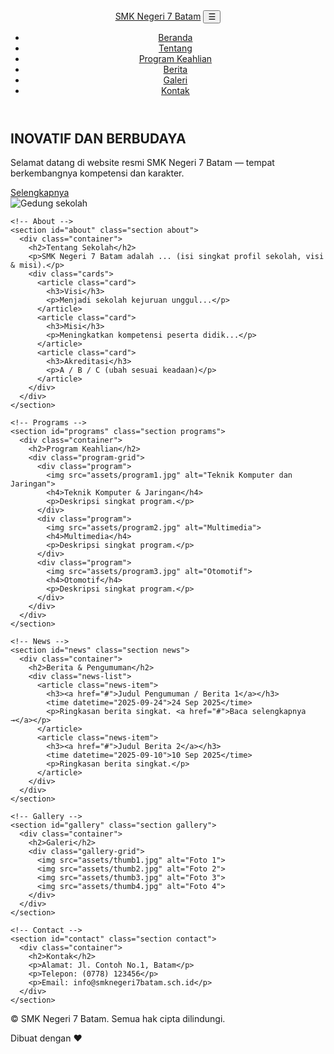 <!doctype html>
<html lang="id">
<head>
  <meta charset="utf-8" />
  <meta name="viewport" content="width=device-width,initial-scale=1" />
  <title>SMK Negeri 7 Batam - Profil Sekolah</title>
  <link rel="stylesheet" href="styles.css" />
</head>
<body>
  <header class="site-header">
    <div class="container header-inner">
      <a class="brand" href="#">SMK Negeri 7 Batam</a>
      <button id="nav-toggle" class="nav-toggle" aria-label="Buka menu">☰</button>
      <nav id="main-nav" class="main-nav">
        <ul>
          <li><a href="#home">Beranda</a></li>
          <li><a href="#about">Tentang</a></li>
          <li><a href="#programs">Program Keahlian</a></li>
          <li><a href="#news">Berita</a></li>
          <li><a href="#gallery">Galeri</a></li>
          <li><a href="#contact">Kontak</a></li>
        </ul>
      </nav>
    </div>
  </header>

  <main>
    <!-- Hero -->
    <section id="home" class="hero">
      <div class="container hero-inner">
        <div class="hero-text">
          <h1>INOVATIF DAN BERBUDAYA</h1>
          <p>Selamat datang di website resmi SMK Negeri 7 Batam — tempat berkembangnya kompetensi dan karakter.</p>
          <a class="btn" href="#about">Selengkapnya</a>
        </div>
        <div class="hero-image">
          <!-- ganti src dengan foto sekolah -->
          <img src="assets/hero-placeholder.jpg" alt="Gedung sekolah">
        </div>
      </div>
    </section>

    <!-- About -->
    <section id="about" class="section about">
      <div class="container">
        <h2>Tentang Sekolah</h2>
        <p>SMK Negeri 7 Batam adalah ... (isi singkat profil sekolah, visi & misi).</p>
        <div class="cards">
          <article class="card">
            <h3>Visi</h3>
            <p>Menjadi sekolah kejuruan unggul...</p>
          </article>
          <article class="card">
            <h3>Misi</h3>
            <p>Meningkatkan kompetensi peserta didik...</p>
          </article>
          <article class="card">
            <h3>Akreditasi</h3>
            <p>A / B / C (ubah sesuai keadaan)</p>
          </article>
        </div>
      </div>
    </section>

    <!-- Programs -->
    <section id="programs" class="section programs">
      <div class="container">
        <h2>Program Keahlian</h2>
        <div class="program-grid">
          <div class="program">
            <img src="assets/program1.jpg" alt="Teknik Komputer dan Jaringan">
            <h4>Teknik Komputer & Jaringan</h4>
            <p>Deskripsi singkat program.</p>
          </div>
          <div class="program">
            <img src="assets/program2.jpg" alt="Multimedia">
            <h4>Multimedia</h4>
            <p>Deskripsi singkat program.</p>
          </div>
          <div class="program">
            <img src="assets/program3.jpg" alt="Otomotif">
            <h4>Otomotif</h4>
            <p>Deskripsi singkat program.</p>
          </div>
        </div>
      </div>
    </section>

    <!-- News -->
    <section id="news" class="section news">
      <div class="container">
        <h2>Berita & Pengumuman</h2>
        <div class="news-list">
          <article class="news-item">
            <h3><a href="#">Judul Pengumuman / Berita 1</a></h3>
            <time datetime="2025-09-24">24 Sep 2025</time>
            <p>Ringkasan berita singkat. <a href="#">Baca selengkapnya →</a></p>
          </article>
          <article class="news-item">
            <h3><a href="#">Judul Berita 2</a></h3>
            <time datetime="2025-09-10">10 Sep 2025</time>
            <p>Ringkasan berita singkat.</p>
          </article>
        </div>
      </div>
    </section>

    <!-- Gallery -->
    <section id="gallery" class="section gallery">
      <div class="container">
        <h2>Galeri</h2>
        <div class="gallery-grid">
          <img src="assets/thumb1.jpg" alt="Foto 1">
          <img src="assets/thumb2.jpg" alt="Foto 2">
          <img src="assets/thumb3.jpg" alt="Foto 3">
          <img src="assets/thumb4.jpg" alt="Foto 4">
        </div>
      </div>
    </section>

    <!-- Contact -->
    <section id="contact" class="section contact">
      <div class="container">
        <h2>Kontak</h2>
        <p>Alamat: Jl. Contoh No.1, Batam</p>
        <p>Telepon: (0778) 123456</p>
        <p>Email: info@smknegeri7batam.sch.id</p>
      </div>
    </section>
  </main>

  <footer class="site-footer">
    <div class="container footer-inner">
      <p>&copy; <span id="year"></span> SMK Negeri 7 Batam. Semua hak cipta dilindungi.</p>
      <p class="small">Dibuat dengan ❤️</p>
    </div>
  </footer>

  <script>
    // tahun otomatis
    document.getElementById('year').textContent = new Date().getFullYear();

    // nav toggle mobile
    const navToggle = document.getElementById('nav-toggle');
    const mainNav = document.getElementById('main-nav');
    navToggle.addEventListener('click', () => {
      mainNav.classList.toggle('open');
    });

    // smooth scroll (opsional)
    document.querySelectorAll('a[href^="#"]').forEach(a => {
      a.addEventListener('click', function(e){
        e.preventDefault();
        const el = document.querySelector(this.getAttribute('href'));
        if(!el) return;
        el.scrollIntoView({behavior: 'smooth', block: 'start'});
        if (mainNav.classList.contains('open')) mainNav.classList.remove('open');
      });
    });
  </script>
</body>
</html>
